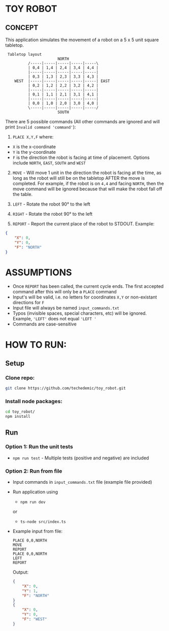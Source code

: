 # TOY ROBOT

## CONCEPT

This application simulates the movement of a robot on a 5 x 5 unit square tabletop.

```
 Tabletop layout
                       NORTH
          /-----|-----|-----|-----|-----\
          | 0,4 | 1,4 | 2,4 | 3,4 | 4,4 |
          |-----|-----|-----|-----|-----|
          | 0,3 | 1,3 | 2,3 | 3,3 | 4,3 |
    WEST  |-----|-----|-----|-----|-----| EAST
          | 0,2 | 1,2 | 2,2 | 3,2 | 4,2 |
          |-----|-----|-----|-----|-----|
          | 0,1 | 1,1 | 2,1 | 3,1 | 4,1 |
          |-----|-----|-----|-----|-----|
          | 0,0 | 1,0 | 2,0 | 3,0 | 4,0 |
          \-----|-----|-----|-----|-----/
                       SOUTH
```

There are 5 possible commands (All other commands are ignored and will print `Invalid command 'command'`):

1. `PLACE X,Y,F` where:

-   `X` is the x-coordinate
-   `Y` is the y-coordinate
-   `F` is the direction the robot is facing at time of placement. Options include `NORTH`, `EAST`, `SOUTH` and `WEST`

2. `MOVE` - Will move 1 unit in the direction the robot is facing at the time, as long as the robot will still be on the tabletop AFTER the move is completed. For example, if the robot is on `4,4` and facing `NORTH`, then the move command will be ignored because that will make the robot fall off the table.

3. `LEFT` - Rotate the robot 90° to the left

4. `RIGHT` - Rotate the robot 90° to the left

5. `REPORT` - Report the current place of the robot to STDOUT. Example:

```json
{
    "X": 0,
    "Y": 0,
    "F": "NORTH"
}
```

# ASSUMPTIONS

-   Once `REPORT` has been called, the current cycle ends. The first accepted command after this will only be a `PLACE` command
-   Input's will be valid, i.e. no letters for coordinates `X,Y` or non-existant directions for `F`
-   Input file will always be named `input_commands.txt`
-   Typos (invisible spaces, special characters, etc) will be ignored. Example, `'LEFT'` does not equal `'LEFT '`
-   Commands are case-sensitive

# HOW TO RUN:

## Setup

### Clone repo:

```bash
git clone https://github.com/techedemic/toy_robot.git
```

### Install node packages:

```bash
cd toy_robot/
npm install
```

## Run

### Option 1: Run the unit tests

-   `npm run test` - Multiple tests (positive and negative) are included

### Option 2: Run from file

-   Input commands in `input_commands.txt` file (example file provided)
-   Run application using

    -   `npm run dev`

    or

    -   `ts-node src/index.ts`

-   Example input from file:

    ```shell
    PLACE 0,0,NORTH
    MOVE
    REPORT
    PLACE 0,0,NORTH
    LEFT
    REPORT
    ```

    Output:

    ```json
    {
        "X": 0,
        "Y": 1,
        "F": "NORTH"
    }
    {
        "X": 0,
        "Y": 0,
        "F": "WEST"
    }
    ```

